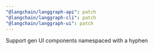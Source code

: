 ```yaml
---
"@langchain/langgraph-api": patch
"@langchain/langgraph-cli": patch
"@langchain/langgraph-ui": patch
---
```


Support gen UI components namespaced with a hyphen
